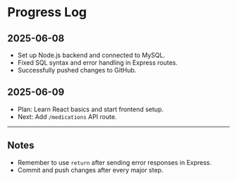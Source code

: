 # Progress Log

## 2025-06-08

- Set up Node.js backend and connected to MySQL.
- Fixed SQL syntax and error handling in Express routes.
- Successfully pushed changes to GitHub.

## 2025-06-09

- Plan: Learn React basics and start frontend setup.
- Next: Add `/medications` API route.

---

## Notes

- Remember to use `return` after sending error responses in Express.
- Commit and push changes after every major step.
